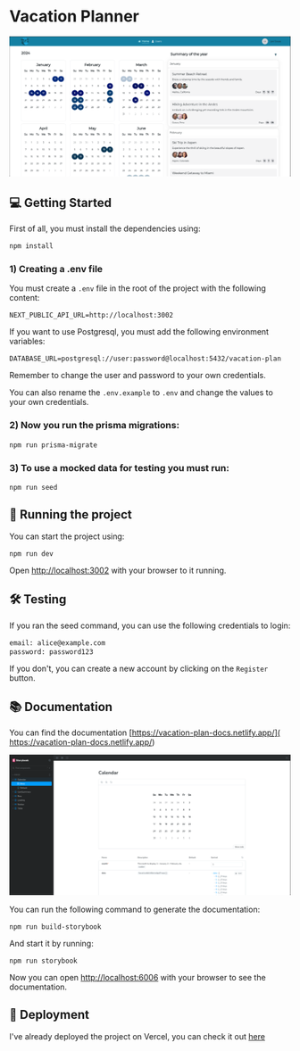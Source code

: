# Vacation Planner

<img src="dashboard.png" alt="dashboard">

## 💻 Getting Started

First of all, you must install the dependencies using:

```bash
npm install
```

### 1) Creating a .env file

You must create a ```.env``` file in the root of the project with the following content:

```
NEXT_PUBLIC_API_URL=http://localhost:3002
```

If you want to use Postgresql, you must add the following environment variables:

```
DATABASE_URL=postgresql://user:password@localhost:5432/vacation-plan
```

Remember to change the user and password to your own credentials.

You can also rename the ```.env.example``` to ```.env``` and change the values to your own credentials.

### 2) Now you run the prisma migrations:

```bash
npm run prisma-migrate
```

### 3) To use a mocked data for testing you must run:

```
npm run seed
```

## 🚀 Running the project

You can start the project using:
```
npm run dev
```

Open [http://localhost:3002](http://localhost:3002) with your browser to it running.

## 🛠️ Testing

If you ran the seed command, you can use the following credentials to login:

```
email: alice@example.com
password: password123
```

If you don't, you can create a new account by clicking on the ```Register``` button.


## 📚 Documentation

You can find the documentation [https://vacation-plan-docs.netlify.app/](
https://vacation-plan-docs.netlify.app/)

<img src="documentation.png" alt="documentation">

You can run the following command to generate the documentation:

```
npm run build-storybook
```

And start it by running:

```
npm run storybook
```

Now you can open [http://localhost:6006](http://localhost:6006) with your browser to see the documentation.

## 🎉 Deployment
I've already deployed the project on Vercel, you can check it out [here](
https://vacation-plan.vercel.app/)
